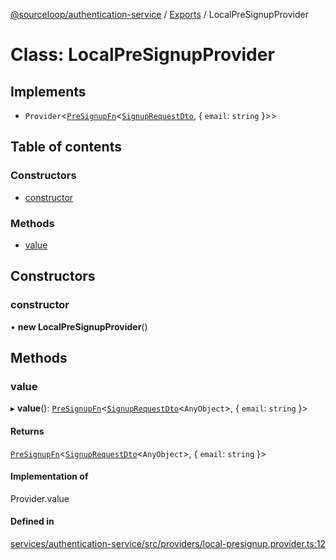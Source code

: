 [@sourceloop/authentication-service](../README.md) / [Exports](../modules.md) / LocalPreSignupProvider

# Class: LocalPreSignupProvider

## Implements

- `Provider`<[`PreSignupFn`](../modules.md#presignupfn)<[`SignupRequestDto`](SignupRequestDto.md), { `email`: `string`  }\>\>

## Table of contents

### Constructors

- [constructor](LocalPreSignupProvider.md#constructor)

### Methods

- [value](LocalPreSignupProvider.md#value)

## Constructors

### constructor

• **new LocalPreSignupProvider**()

## Methods

### value

▸ **value**(): [`PreSignupFn`](../modules.md#presignupfn)<[`SignupRequestDto`](SignupRequestDto.md)<`AnyObject`\>, { `email`: `string`  }\>

#### Returns

[`PreSignupFn`](../modules.md#presignupfn)<[`SignupRequestDto`](SignupRequestDto.md)<`AnyObject`\>, { `email`: `string`  }\>

#### Implementation of

Provider.value

#### Defined in

[services/authentication-service/src/providers/local-presignup.provider.ts:12](https://github.com/sourcefuse/loopback4-microservice-catalog/blob/53060ad88/services/authentication-service/src/providers/local-presignup.provider.ts#L12)
